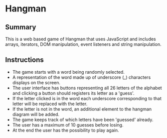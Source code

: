 # Hangman

## Summary

This is a web based game of Hangman that uses JavaScript and includes arrays, iterators, DOM manipulation, event listeners and string manipulation.

## Instructions

- The game starts with a word being randomly selected.
- A representation of the word made up of underscore (\_) characters displays on the screen.
- The user interface has buttons representing all 26 letters of the alphabet and clicking a button should registers its letter as a 'guess'.
- If the letter clicked is in the word each underscore corresponding to that letter will be replaced with the letter.
- If the letter is not in the word, an additional element to the hangman diagram will be added.
- The game keeps track of which letters have been 'guessed' already.
- The user has a maximum of 10 guesses before losing.
- At the end the user has the possibility to play again.
